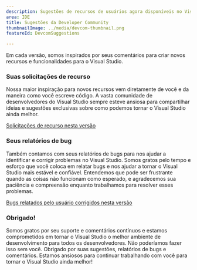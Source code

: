 ```yaml
---
description: Sugestões de recursos de usuários agora disponíveis no Visual Studio!
area: IDE
title: Sugestões da Developer Community
thumbnailImage: ../media/devcom-thumbnail.png
featureId: DevcomSuggestions

---
```



Em cada versão, somos inspirados por seus comentários para criar novos recursos e funcionalidades para o Visual Studio.

### Suas solicitações de recurso
Nossa maior inspiração para novos recursos vem diretamente de você e da maneira como você escreve código. A vasta comunidade de desenvolvedores do Visual Studio sempre esteve ansiosa para compartilhar ideias e sugestões exclusivas sobre como podemos tornar o Visual Studio ainda melhor.

[Solicitações de recurso nesta versão](https://developercommunity.visualstudio.com/VisualStudio?q=%5BFixed+in%3A+Visual+Studio+2022+version+17.14%5D&ftype=idea&fTime=allTime)

### Seus relatórios de bug
Também contamos com seus relatórios de bugs para nos ajudar a identificar e corrigir problemas no Visual Studio. Somos gratos pelo tempo e esforço que você coloca em relatar bugs e nos ajudar a tornar o Visual Studio mais estável e confiável. Entendemos que pode ser frustrante quando as coisas não funcionam como esperado, e agradecemos sua paciência e compreensão enquanto trabalhamos para resolver esses problemas.

[Bugs relatados pelo usuário corrigidos nesta versão](https://developercommunity.visualstudio.com/VisualStudio?q=%5BFixed+in%3A+Visual+Studio+2022+version+17.14%5D&ftype=problem&fTime=allTime)

### Obrigado!
Somos gratos por seu suporte e comentários contínuos e estamos comprometidos em tornar o Visual Studio o melhor ambiente de desenvolvimento para todos os desenvolvedores. Não poderíamos fazer isso sem você. Obrigado por suas sugestões, relatórios de bugs e comentários. Estamos ansiosos para continuar trabalhando com você para tornar o Visual Studio ainda melhor!
